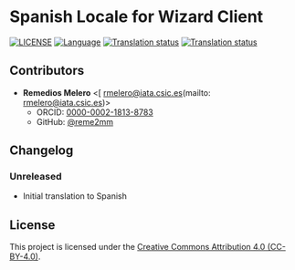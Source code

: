 # Spanish Locale for Wizard Client

[![LICENSE](https://img.shields.io/github/license/ds-wizard/wizard-client-locales)](LICENSE)
[![Language](https://img.shields.io/badge/ISO%20639--1-es-blue)](https://en.wikipedia.org/wiki/Spanish_language)
[![Translation status](https://img.shields.io/badge/translated-N/A%25-brightgreen)](https://localize.ds-wizard.org/engage/wizard-client/es/)
[![Translation status](https://localize.ds-wizard.org/widgets/wizard-client/es/wizard-client-3-21-0/svg-badge.svg)](https://localize.ds-wizard.org/engage/wizard-client/es/)

## Contributors

* **Remedios Melero** <[ rmelero@iata.csic.es(mailto: rmelero@iata.csic.es)>
  * ORCID: [0000-0002-1813-8783](https://orcid.org/0000-0002-1813-8783)
  * GitHub: [@reme2mm](https://github.com/reme2mm)


## Changelog

### Unreleased

* Initial translation to Spanish


## License

This project is licensed under the [Creative Commons Attribution 4.0 (CC-BY-4.0)](https://creativecommons.org/licenses/by/4.0/).
